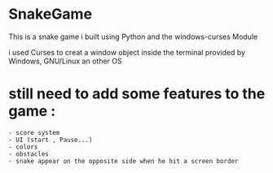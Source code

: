 # SnakeGame
This is a snake game i built using Python and the windows-curses Module 

i used Curses to creat a window object inside the terminal provided by Windows, GNU/Linux an other OS

# still need to add some features to the game :
    - score system 
    - UI (start , Pause...)
    - colors 
    - obstacles 
    - snake appear on the opposite side when he hit a screen border
